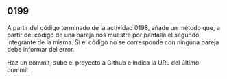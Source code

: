 ## 0199

A partir del código terminado de la actividad 0198, añade un método que, a partir del código de una pareja nos muestre por pantalla el segundo integrante de la misma. Si el código no se corresponde con ninguna pareja debe informar del error.

Haz un commit, sube el proyecto a Github e indica la URL del último commit.
